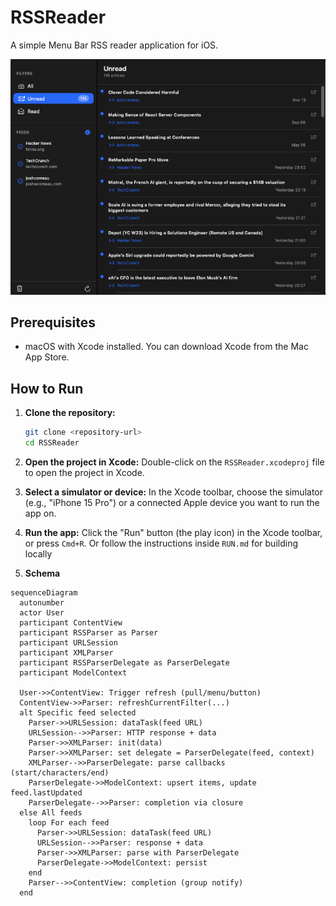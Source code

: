 # RSSReader

A simple Menu Bar RSS reader application for iOS.

![screen](screen.png)

## Prerequisites

*   macOS with Xcode installed. You can download Xcode from the Mac App Store.

## How to Run

1.  **Clone the repository:**
    ```bash
    git clone <repository-url>
    cd RSSReader
    ```

2.  **Open the project in Xcode:**
    Double-click on the `RSSReader.xcodeproj` file to open the project in Xcode.

3.  **Select a simulator or device:**
    In the Xcode toolbar, choose the simulator (e.g., "iPhone 15 Pro") or a connected Apple device you want to run the app on.

4.  **Run the app:**
    Click the "Run" button (the play icon) in the Xcode toolbar, or press `Cmd+R`. Or follow the instructions inside `RUN.md` for building locally

5. **Schema**
```mermaid
sequenceDiagram
  autonumber
  actor User
  participant ContentView
  participant RSSParser as Parser
  participant URLSession
  participant XMLParser
  participant RSSParserDelegate as ParserDelegate
  participant ModelContext

  User->>ContentView: Trigger refresh (pull/menu/button)
  ContentView->>Parser: refreshCurrentFilter(...)
  alt Specific feed selected
    Parser->>URLSession: dataTask(feed URL)
    URLSession-->>Parser: HTTP response + data
    Parser->>XMLParser: init(data)
    Parser->>XMLParser: set delegate = ParserDelegate(feed, context)
    XMLParser-->>ParserDelegate: parse callbacks (start/characters/end)
    ParserDelegate->>ModelContext: upsert items, update feed.lastUpdated
    ParserDelegate-->>Parser: completion via closure
  else All feeds
    loop For each feed
      Parser->>URLSession: dataTask(feed URL)
      URLSession-->>Parser: response + data
      Parser->>XMLParser: parse with ParserDelegate
      ParserDelegate->>ModelContext: persist
    end
    Parser-->>ContentView: completion (group notify)
  end
  ```


